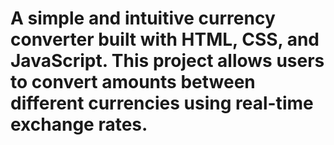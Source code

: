 # A simple and intuitive currency converter built with HTML, CSS, and JavaScript. This project allows users to convert amounts between different currencies using real-time exchange rates.


